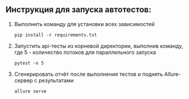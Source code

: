 ## Инструкция для запуска автотестов:

1. Выполнить команду для установки всех зависимостей
   ```shell
   pip install -r requirements.txt
2. Запустить api-тесты из корневой директории, выполнив команду, где 5 - количество потоков для параллельного запуска

   ```shell
   pytest -n 5

3. Сгенерировать отчёт после выполнения тестов и поднять Allure-сервер с результатами
   ```shell
   allure serve
